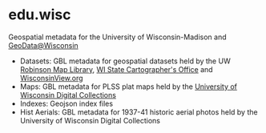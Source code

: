 # edu.wisc
Geospatial metadata for the University of Wisconsin-Madison and [GeoData@Wisconsin](https://geodata.wisc.edu/)

* Datasets: GBL metadata for geospatial datasets held by the UW [Robinson Map Library](https://geography.wisc.edu/maplibrary/), [WI State Cartographer's Office](https://www.sco.wisc.edu/) and [WisconsinView.org](https://wisconsinview.org/)
* Maps: GBL metadata for PLSS plat maps held by the [University of Wisconsin Digital Collections](https://search.library.wisc.edu/search/digital)
* Indexes: Geojson index files
* Hist Aerials: GBL metadata for 1937-41 historic aerial photos held by the University of Wisconsin Digital Collections
